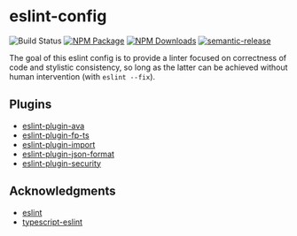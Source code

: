 # eslint-config

![Build Status](https://github.com/ericcrosson/eslint-config/actions/workflows/ci.yml/badge.svg)
[![NPM Package][]](https://npmjs.org/package/@ericcrosson/eslint-config)
[![NPM Downloads][]](https://www.npmjs.com/package/@ericcrosson/eslint-config)
[![semantic-release]](https://github.com/semantic-release/semantic-release)

[npm package]: https://img.shields.io/npm/v/@ericcrosson/eslint-config.svg
[npm downloads]: https://img.shields.io/npm/dt/@ericcrosson/eslint-config.svg
[semantic-release]: https://img.shields.io/badge/%20%20%F0%9F%93%A6%F0%9F%9A%80-semantic--release-e10079.svg

The goal of this eslint config is to provide a linter focused on correctness of code and
stylistic consistency, so long as the latter can be achieved without human intervention
(with `eslint --fix`).

## Plugins

- [eslint-plugin-ava](https://github.com/avajs/eslint-plugin-ava)
- [eslint-plugin-fp-ts](https://github.com/buildo/eslint-plugin-fp-ts)
- [eslint-plugin-import](https://github.com/benmosher/eslint-plugin-import)
- [eslint-plugin-json-format](https://github.com/Bkucera/eslint-plugin-json-format)
- [eslint-plugin-security](https://github.com/nodesecurity/eslint-plugin-security)

## Acknowledgments

- [eslint](https://github.com/eslint/eslint)
- [typescript-eslint](https://github.com/typescript-eslint/typescript-eslint)
